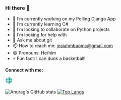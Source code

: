 ### Hi there 👋


- 🔭 I’m currently working on my Polling Django App
- 🌱 I’m currently learning C#
- 👯 I’m looking to collaborate on Python projects
- 🤔 I’m looking for help with 
- 💬 Ask me about git
- 📫 How to reach me: josiahmbaomc@gmail.com
- 😄 Pronouns: He/him
- ⚡ Fun fact: I can dunk a basketball!

**Connect with me:**

[<img width="22px" src="./website.png" />][website]


![Anurag's GitHub stats](https://github-readme-stats.vercel.app/api?username=josiah-mbao&show_icons=true&theme=radical)
[![Top Langs](https://github-readme-stats.vercel.app/api/top-langs/?username=josiah-mbao&layout=pie)](https://github.com/anuraghazra/github-readme-stats)

[website]: [https://google.com](https://youtu.be/dQw4w9WgXcQ)https://youtu.be/dQw4w9WgXcQ
